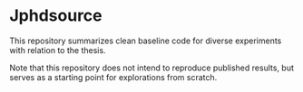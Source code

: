 # Jphdsource

This repository summarizes clean baseline code for diverse experiments with relation to the thesis.

Note that this repository does not intend to reproduce published results, but serves as a starting point for explorations from scratch.